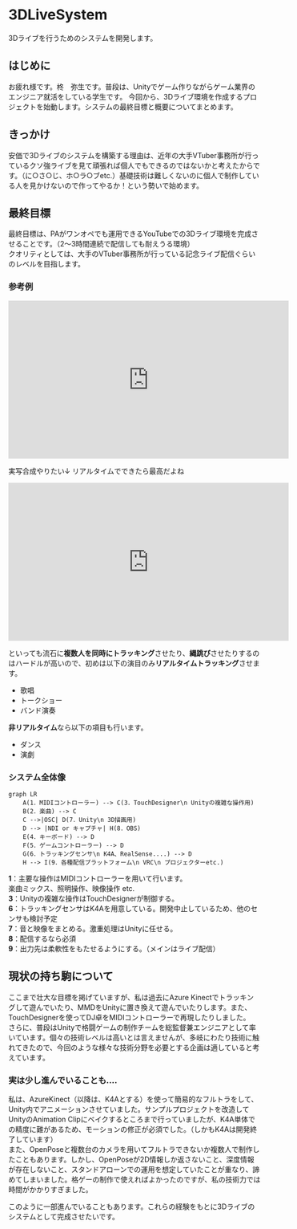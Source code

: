 # 3DLiveSystem
3Dライブを行うためのシステムを開発します。

## はじめに
お疲れ様です。柊　弥生です。普段は、Unityでゲーム作りながらゲーム業界のエンジニア就活をしている学生です。
今回から、3Dライブ環境を作成するプロジェクトを始動します。システムの最終目標と概要についてまとめます。


## きっかけ
安価で3Dライブのシステムを構築する理由は、近年の大手VTuber事務所が行っているクソ強ライブを見て頑張れば個人でもできるのではないかと考えたからです。（に○さ○じ、ホ○ラ○ブetc.）基礎技術は難しくないのに個人で制作している人を見かけないので作ってやるか！という勢いで始めます。


## 最終目標
最終目標は、PAがワンオペでも運用できるYouTubeでの3Dライブ環境を完成させることです。（2～3時間連続で配信しても耐えうる環境）  
クオリティとしては、大手のVTuber事務所が行っている記念ライブ配信ぐらいのレベルを目指します。
### 参考例
<iframe width="560" height="315" src="https://www.youtube.com/embed/uPKOVZp_hbE?si=SG0Z_qwaC91zChLR" title="YouTube video player" frameborder="0" allow="accelerometer; autoplay; clipboard-write; encrypted-media; gyroscope; picture-in-picture; web-share" referrerpolicy="strict-origin-when-cross-origin" allowfullscreen></iframe>

実写合成やりたい↓ リアルタイムでできたら最高だよね
<iframe width="560" height="315" src="https://www.youtube.com/embed/a51VH9BYzZA?si=EUKMiTPoFyQuT5Wk" title="YouTube video player" frameborder="0" allow="accelerometer; autoplay; clipboard-write; encrypted-media; gyroscope; picture-in-picture; web-share" referrerpolicy="strict-origin-when-cross-origin" allowfullscreen></iframe>

といっても流石に**複数人を同時にトラッキング**させたり、**縄跳び**させたりするのはハードルが高いので、初めは以下の演目のみ**リアルタイムトラッキング**させます。
- 歌唱
- トークショー
- バンド演奏

**非リアルタイム**なら以下の項目も行います。
- ダンス
- 演劇

### システム全体像
```mermaid
graph LR
	A(1．MIDIコントローラー) --> C(3．TouchDesigner\n Unityの複雑な操作用)
	B(2．楽曲) --> C
	C -->|OSC| D(7．Unity\n 3D描画用)
	D --> |NDI or キャプチャ| H(8．OBS)
	E(4．キーボード) --> D
	F(5．ゲームコントローラー) --> D
	G(6．トラッキングセンサ\n K4A、RealSense....) --> D
	H --> I(9．各種配信プラットフォーム\n VRC\n プロジェクターetc.)
```

**1**：主要な操作はMIDIコントローラーを用いて行います。  
	楽曲ミックス、照明操作、映像操作 etc.  
**3**：Unityの複雑な操作はTouchDesignerが制御する。  
**6**：トラッキングセンサはK4Aを用意している。開発中止しているため、他のセンサも検討予定  
**7**：音と映像をまとめる。激重処理はUnityに任せる。  
**8**：配信するなら必須  
**9**：出力先は柔軟性をもたせるようにする。（メインはライブ配信）  




## 現状の持ち駒について
ここまで壮大な目標を掲げていますが、私は過去にAzure Kinectでトラッキングして遊んでいたり、MMDをUnityに置き換えて遊んでいたりします。また、TouchDesignerを使ってDJ卓をMIDIコントローラーで再現したりしました。  
さらに、普段はUnityで格闘ゲームの制作チームを総監督兼エンジニアとして率いています。個々の技術レベルは高いとは言えませんが、多岐にわたり技術に触れてきたので、今回のような様々な技術分野を必要とする企画は適していると考えています。

### 実は少し進んでいることも....
私は、AzureKinect（以降は、K4Aとする）を使って簡易的なフルトラをして、Unity内でアニメーションさせていました。サンプルプロジェクトを改造してUnityのAnimation Clipにベイクするところまで行っていましたが、K4A単体での精度に難があるため、モーションの修正が必須でした。（しかもK4Aは開発終了しています）  
また、OpenPoseと複数台のカメラを用いてフルトラできないか複数人で制作したこともあります。しかし、OpenPoseが2D情報しか返さないこと、深度情報が存在しないこと、スタンドアローンでの運用を想定していたことが重なり、諦めてしまいました。格ゲーの制作で使えればよかったのですが、私の技術力では時間がかかりすぎました。

このように一部進んでいることもあります。これらの経験をもとに3Dライブのシステムとして完成させたいです。


